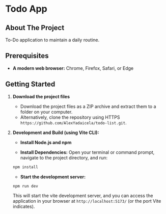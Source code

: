 # Todo App

## **About The Project**

To-Do application to maintain a daily routine.

## **Prerequisites**

- **A modern web browser:** Chrome, Firefox, Safari, or Edge

## **Getting Started**

1. **Download the project files**
   - Download the project files as a ZIP archive and extract them to a folder on your computer.
   - Alternatively, clone the repository using HTTPS `https://github.com/AlexYadaicela/todo-list.git`.

2. **Development and Build (using Vite CLI):**
   - **Install Node.js and npm**

   - **Install Dependencies:** Open your terminal or command prompt, navigate to the project directory, and run:

   ```bash
   npm install
   ```

   - **Start the development server:**

   ```bash
   npm run dev
   ```

   This will start the vite development server, and you can access the application in your browser at `http://localhost:5173/` (or the port Vite indicates).
